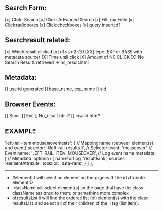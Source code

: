 ## Search Form:
[x] Click: Search
[x] Click: Advanced Search
[x] Fill: rpp Field
[x] Click:radioboxes
[x] Click:checkboxes
[x] query inserted?

## Searchresult related:
[x] Which result clicked
    [x] n1 vs n2~20
    [XX] type: EXP or BASE with metadata sourcer
[X] Time until click
[X] Amount of NO CLICK
[X] No Search Results retrieved -> no_result.html 

## Metadata:
[] userid generated
[] base_name, exp_name
[] sid

## Browser Events:
[] Scroll
[] Exit
[] No_result.html?
[] invalid html?

## EXAMPLE
'left-rail-item-mousemovements': {  // Mapping name (between element(s) and event)
    selector: '#left-rail-results li',  // Selector
    event: 'mouseover',  // Event
    name: 'LEFT_RAIL_ITEM_MOUSEOVER',  // Log event name
    metadata: [  // Metadata (optional)
        {
            nameForLog: 'resultRank',
            sourcer: 'elementAttribute',
            lookFor: 'data-rank',
        }
    ]
},
____

- #elementID will select an element on the page with the id attribute elementID;
- .className will select element(s) on the page that have the class className assigned to them; or something more complex
- ol.resultsList li will find the ordered list (ol) element(s) with the class resultsList, and select all of their children of the li tag (list item).
